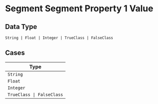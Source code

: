 
# Segment Segment Property 1 Value

## Data Type

`String | Float | Integer | TrueClass | FalseClass`

## Cases

| Type |
|  --- |
| `String` |
| `Float` |
| `Integer` |
| `TrueClass \| FalseClass` |

